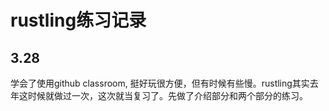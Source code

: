# rustling练习记录
## 3.28
学会了使用github classroom, 挺好玩很方便，但有时候有些慢。rustling其实去年这时候就做过一次，这次就当复习了。先做了介绍部分和两个部分的练习。
